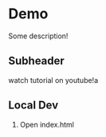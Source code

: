 # Demo

Some description!

## Subheader

watch tutorial on youtube!a

## Local Dev
 
1. Open index.html
